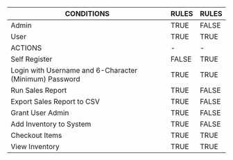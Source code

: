 | CONDITIONS | RULES |RULES |
|----------  |---------|-----|
| Admin      | TRUE| FALSE |
| User       | TRUE| TRUE |
|        ACTIONS        |-|-|
|Self Register | FALSE  |  TRUE |
|Login with Username and 6-Character (Minimum) Password  | TRUE  |  TRUE |
|Run Sales Report | TRUE  |  FALSE |
|Export Sales Report to CSV | TRUE  |  FALSE |
|Grant User Admin | TRUE  |  FALSE |
|Add Inventory to System| TRUE  |  FALSE |
|Checkout Items | TRUE  | TRUE |
|View Inventory| TRUE | TRUE |




